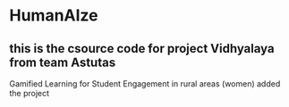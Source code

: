 # HumanAIze 
## this is the csource code for project Vidhyalaya from team Astutas 
Gamified Learning for Student Engagement in rural areas (women)
added the project
